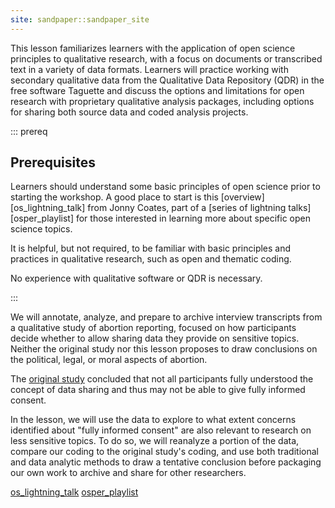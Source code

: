 ```yaml
---
site: sandpaper::sandpaper_site
---
```


This lesson familiarizes learners with the application of open science principles to qualitative research, with a focus on documents or transcribed text in a variety of data formats. Learners will practice working with secondary qualitative data from the Qualitative Data Repository (QDR) in the free software Taguette and discuss the options and limitations for open research with proprietary qualitative analysis packages, including options for sharing both source data and coded analysis projects.

::: prereq 

## Prerequisites

Learners should understand some basic principles of open science prior to starting the workshop. A good place to start is this [overview][os_lightning_talk] from Jonny Coates, part of a [series of lightning talks][osper_playlist] for those interested in learning more about specific open science topics.

It is helpful, but not required, to be familiar with basic principles and practices in qualitative research, such as open and thematic coding.

No experience with qualitative software or QDR is necessary.

::: 

We will annotate, analyze, and prepare to archive interview transcripts from a qualitative study of abortion reporting, focused on how participants decide whether to allow sharing data they provide on sensitive topics. Neither the original study nor this lesson proposes to draw conclusions on the political, legal, or moral aspects of abortion.

The [original study](https://doi.org/10.1177/10497323211054058) concluded that not all participants fully understood the concept of data sharing and thus may not be able to give fully informed consent.

In the lesson, we will use the data to explore to what extent concerns identified about "fully informed consent" are also relevant to research on less sensitive topics. To do so, we will reanalyze a portion of the data, compare our coding to the original study's coding, and use both traditional and data analytic methods to draw a tentative conclusion before packaging our own work to archive and share for other researchers.

[os_lightning_talk](https://youtu.be/QyFrR77UwyA?si=3TcKTPm9ZrDKZ_Mu)
[osper_playlist](https://www.youtube.com/playlist?list=PLChfyH8TVDGl5JUEUxM5ehg6WdkEN-Lxd)
